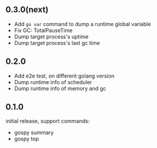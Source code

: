 ## 0.3.0(next)

- Add `go var` command to dump a runtime global variable
- Fix GC: TotalPauseTime
- Dump target process's uptime
- Dump target process's last gc time

## 0.2.0

- Add e2e test, on different golang version
- Dump runtime info of scheduler
- Dump runtime info of memory and gc

## 0.1.0

initial release, support commands:

- gospy summary
- gospy top
